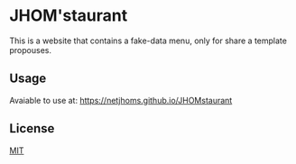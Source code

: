 # JHOM'staurant

This is a website that contains a fake-data menu, only for share a template propouses.

## Usage

Avaiable to use at: https://netjhoms.github.io/JHOMstaurant

## License

[MIT](https://choosealicense.com/licenses/mit/)
